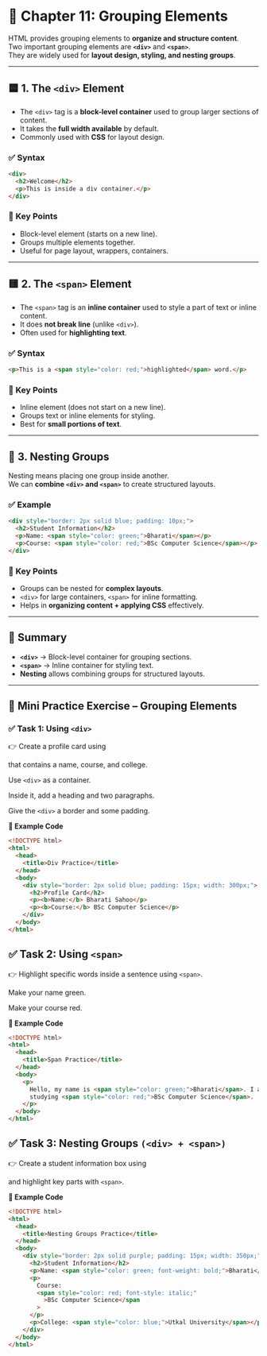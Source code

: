 # 📖 Chapter 11: Grouping Elements

HTML provides grouping elements to **organize and structure content**.  
Two important grouping elements are **`<div>`** and **`<span>`**.  
They are widely used for **layout design, styling, and nesting groups**.

---

## 🟦 1. The `<div>` Element

- The `<div>` tag is a **block-level container** used to group larger sections of content.
- It takes the **full width available** by default.
- Commonly used with **CSS** for layout design.

### ✅ Syntax

```html
<div>
  <h2>Welcome</h2>
  <p>This is inside a div container.</p>
</div>
```

### 🔑 Key Points

- Block-level element (starts on a new line).
- Groups multiple elements together.
- Useful for page layout, wrappers, containers.

---

## 🟨 2. The `<span>` Element

- The `<span>` tag is an **inline container** used to style a part of text or inline content.
- It does **not break line** (unlike `<div>`).
- Often used for **highlighting text**.

### ✅ Syntax

```html
<p>This is a <span style="color: red;">highlighted</span> word.</p>
```

### 🔑 Key Points

- Inline element (does not start on a new line).
- Groups text or inline elements for styling.
- Best for **small portions of text**.

---

## 🧩 3. Nesting Groups

Nesting means placing one group inside another.  
We can **combine `<div>` and `<span>`** to create structured layouts.

### ✅ Example

```html
<div style="border: 2px solid blue; padding: 10px;">
  <h2>Student Information</h2>
  <p>Name: <span style="color: green;">Bharati</span></p>
  <p>Course: <span style="color: red;">BSc Computer Science</span></p>
</div>
```

### 🔑 Key Points

- Groups can be nested for **complex layouts**.
- `<div>` for large containers, `<span>` for inline formatting.
- Helps in **organizing content + applying CSS** effectively.

---

## 📝 Summary

- **`<div>`** → Block-level container for grouping sections.
- **`<span>`** → Inline container for styling text.
- **Nesting** allows combining groups for structured layouts.

---

## 🎯 Mini Practice Exercise – Grouping Elements

### ✅ Task 1: Using `<div>`

👉 Create a profile card using <div> that contains a name, course, and college.

Use `<div>` as a container.

Inside it, add a heading and two paragraphs.

Give the `<div>` a border and some padding.

**🔹 Example Code**

```html
<!DOCTYPE html>
<html>
  <head>
    <title>Div Practice</title>
  </head>
  <body>
    <div style="border: 2px solid blue; padding: 15px; width: 300px;">
      <h2>Profile Card</h2>
      <p><b>Name:</b> Bharati Sahoo</p>
      <p><b>Course:</b> BSc Computer Science</p>
    </div>
  </body>
</html>
```

## ✅ Task 2: Using `<span>`

👉 Highlight specific words inside a sentence using `<span>`.

Make your name green.

Make your course red.

**🔹 Example Code**

```html
<!DOCTYPE html>
<html>
  <head>
    <title>Span Practice</title>
  </head>
  <body>
    <p>
      Hello, my name is <span style="color: green;">Bharati</span>. I am
      studying <span style="color: red;">BSc Computer Science</span>.
    </p>
  </body>
</html>
```

## ✅ Task 3: Nesting Groups `(<div> + <span>)`

👉 Create a student information box using <div> and highlight key parts with `<span>`.

**🔹 Example Code**

```html
<!DOCTYPE html>
<html>
  <head>
    <title>Nesting Groups Practice</title>
  </head>
  <body>
    <div style="border: 2px solid purple; padding: 15px; width: 350px;">
      <h2>Student Information</h2>
      <p>Name: <span style="color: green; font-weight: bold;">Bharati</span></p>
      <p>
        Course:
        <span style="color: red; font-style: italic;"
          >BSc Computer Science</span
        >
      </p>
      <p>College: <span style="color: blue;">Utkal University</span></p>
    </div>
  </body>
</html>
```
